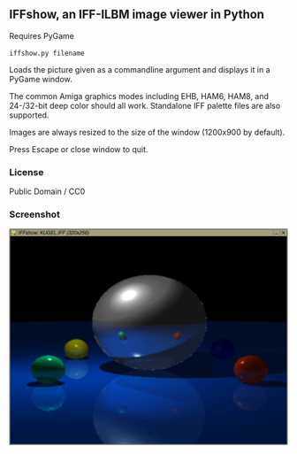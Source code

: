 ## IFFshow, an IFF-ILBM image viewer in Python

Requires PyGame

    iffshow.py filename

Loads the picture given as a commandline argument and displays it in a PyGame window.

The common Amiga graphics modes including EHB, HAM6, HAM8, and 24-/32-bit deep color should all work. Standalone IFF palette files are also supported.

Images are always resized to the size of the window (1200x900 by default).

Press Escape or close window to quit.

### License

Public Domain / CC0

### Screenshot

![screenshot](screenshot.png "IFFshow screenshot")
